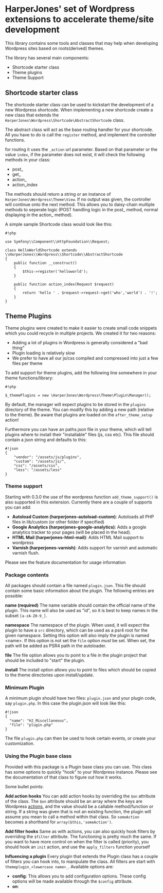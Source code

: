 # HarperJones' set of Wordpress extensions to accelerate theme/site development

This library contains some tools and classes that may help when developing 
Wordpress sites based on roots(derived) themes.

The library has several main components:

 - Shortcode starter class
 - Theme plugins
 - Theme Support

## Shortcode starter class
The shortcode starter class can be used to kickstart the development of a new
Wordpress shortcode. When implementing a new shortcode create a new class that
extends the `HarperJones\Wordpress\Shortcode\AbstractShortcode` class. 

The abstract class will act as the base routing handler for your shortcode. All
you have to do is call the `register` method, and implement the controller 
functions.

for routing it uses the `_action` url parameter. Based on that parameter or the 
value `index`, if the parameter does not exist, it will check the following
methods in your class:

- post_<action>
- get_<action>
- action_<action>
- action_index

The methods should return a string or an instance of `HarperJones\Wordpress\Theme\View`.
If no output was given, the controller will continue onto the next method. This 
allows you to daisy-chain multiple methods to seperate logic (POST handling logic
in the post_ method, normal displaying in the action_ method).

A simple sample Shortcode class would look like this:

```
#!php

use Symfony\\Component\\HttpFoundation\\Request;

class HelloWorldShortcode extends \\HarperJones\\Wordpress\\Shortcode\\AbstractShortcode
{
	public function __construct()
	{
		$this->register('helloworld');
	}
	
	public function action_index(Request $request) 
	{
		return 'hello ' . $request->request->get('who','world') . '!';
	}
}
```

## Theme Plugins

Theme plugins were created to make it easier to create small code snippets which
you could recycle in multiple projects. We created it for two reasons:

- Adding a lot of plugins in Wordpress is generally considered a "bad thing"
- Plugin loading is relatively slow
- We prefer to have all our js/css compiled and compressed into just a few files per theme

To add support for theme plugins, add the following line somewhere in your theme 
functions/library:

```
#!php

$_themePlugins = new \HarperJones\Wordpress\Theme\Plugin\Manager();
```

By default, the manager will expect plugins to be stored in the `plugins` directory
of the theme. You can modify this by adding a new path (relative to the theme). Be 
aware that plugins are loaded on the `after_theme_setup` action! 

Furthermore you can have an paths.json file in your theme, which will tell plugins
where to install their "installable" files (js, css etc). This file should contain
a json string and defaults to this:

```
#!json
{
	"vendor": "/assets/js/plugins",
	"custom": "/assets/js/",
	"css": "/assets/css",
	"less": "/assets/less"
}
```

### Theme support

Starting with 0.3.0 the use of the wordpress function `add_theme_support()` is also 
supported in this extension. Currently there are a couple of supports you can add:

* **Autoload Custom (harperjones-autoload-custom)**:
  Autoloads all PHP files in lib/custom (or other folder if specified)
* **Google Analytics (harperjones-google-analytics)**:
  Adds a google analytics tracker to your pages (will be placed in the head).
* **HTML Mail (harperjones-html-mail)**:
  Adds HTML Mail support to wordpress
* **Varnish (harperjones-varnish)**: 
  Adds support for varnish and automatic varnish flush.

Please see the feature documentation for usage information

### Package contents

All packages should contain a file named `plugin.json`. This file should
contain some basic information about the plugin. The following entries are possible:

**name (required)**
The name variable should contain the official name of the plugin. This name will also
be used as "id", so it is best to keep names in the subset `[a-zA-Z0-9_]`.

**namespace**
The namespace of the plugin. When used, it will expect the plugin to have a `src` 
directory, which can be used as a psr4 root for the given namespace. Setting this
option will also imply the plugin is named <namespace>\<name>. If this option is
not set the `file` option _must_ be set.
When set, the path will be added as PSR4 path in the autoloader.

**file**
The file option allows you to point to a file in the plugin project that should be 
included to "start" the plugin. 

**install**
The install option allows you to point to files which should be copied to the theme
directories upon install/update.

### Minimum Plugin

A minimum plugin should have two files: `plugin.json` and your plugin code, say 
`plugin.php`. In this case the plugin.json will look like this:
 
```
#!json
{
  "name": "HJ_Miscellaneous",
  "file": "plugin.php"
} 
``` 

The file `plugin.php` can then be used to hook certain events, or create your
customization.

### Using the Plugin base class

Provided with this package is a Plugin base class you can use. This class has some
options to quickly "hook" to your Wordpress instance. Please see the documentation
of that class to figure out how it works.

Some bullet points:

**Add action hooks**
You can add action hooks by overriding the `$on` attribute of the class. The `$on` 
attribute should be an array where the keys are Wordpress [actions](http://codex.wordpress.org/Plugin_API/Action_Reference),
and the value should be a callable method/function or string. If a string was given
that is not an existing function, the plugin will assume you mean to call a method 
within that class. So `someAction` becomes a shorthand for `array($this,'someAction')`.

**Add filter hooks**
Same as with actions, you can also quickly hook filters by overriding the `$filter` attribute.
The functioning is pretty much the same. If you want to have more control on when the
filter is called (priority), you should hook an `init` action, and use the `apply_filters`
function yourself

**Influencing a plugin**
Every plugin that extends the Plugin class has a couple of filters you can hook into,
to manipulate the class. All filters are start with `themeplugin_<lowercase name>_`.
Available options are:

* **config**:
This allows you to add configuration options. These config options will be made available
through the `$config` attribute.
* **on**:
 
